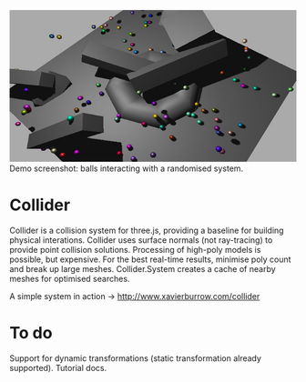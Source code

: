 ![collider_torus](/screenshots/demo.jpg?raw=true)  
Demo screenshot: balls interacting with a randomised system.  

# Collider

Collider is a collision system for three.js, providing a baseline for building physical interations. Collider uses surface normals (not ray-tracing) to provide point collision solutions. Processing of high-poly models is possible, but expensive. For the best real-time results, minimise poly count and break up large meshes. Collider.System creates a cache of nearby meshes for optimised searches.

A simple system in action -> http://www.xavierburrow.com/collider

# To do

Support for dynamic transformations (static transformation already supported).
Tutorial docs.
